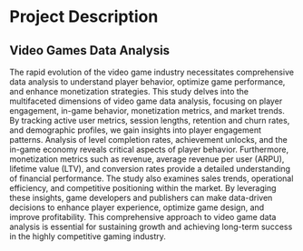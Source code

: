 # Project Description

## Video Games Data Analysis

The rapid evolution of the video game industry necessitates comprehensive data analysis to understand player behavior, optimize game performance, and enhance monetization strategies. This study delves into the multifaceted dimensions of video game data analysis, focusing on player engagement, in-game behavior, monetization metrics, and market trends. By tracking active user metrics, session lengths, retention and churn rates, and demographic profiles, we gain insights into player engagement patterns. Analysis of level completion rates, achievement unlocks, and the in-game economy reveals critical aspects of player behavior. Furthermore, monetization metrics such as revenue, average revenue per user (ARPU), lifetime value (LTV), and conversion rates provide a detailed understanding of financial performance. The study also examines sales trends, operational efficiency, and competitive positioning within the market. By leveraging these insights, game developers and publishers can make data-driven decisions to enhance player experience, optimize game design, and improve profitability. This comprehensive approach to video game data analysis is essential for sustaining growth and achieving long-term success in the highly competitive gaming industry.
